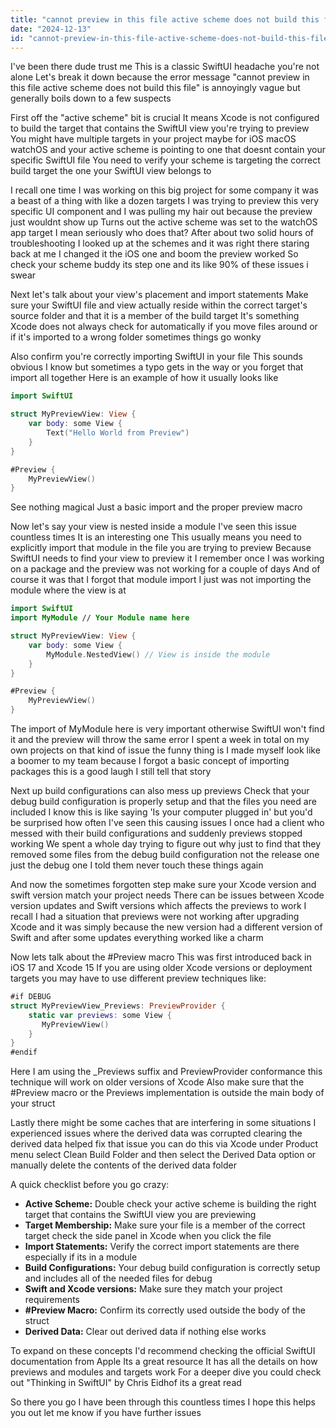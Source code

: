 ```yaml
---
title: "cannot preview in this file active scheme does not build this file swiftui o?"
date: "2024-12-13"
id: "cannot-preview-in-this-file-active-scheme-does-not-build-this-file-swiftui-o"
---
```


 I've been there dude trust me This is a classic SwiftUI headache you're not alone Let's break it down because the error message "cannot preview in this file active scheme does not build this file" is annoyingly vague but generally boils down to a few suspects

First off the "active scheme" bit is crucial It means Xcode is not configured to build the target that contains the SwiftUI view you're trying to preview You might have multiple targets in your project maybe for iOS macOS watchOS and your active scheme is pointing to one that doesnt contain your specific SwiftUI file You need to verify your scheme is targeting the correct build target the one your SwiftUI view belongs to

I recall one time I was working on this big project for some company it was a beast of a thing with like a dozen targets I was trying to preview this very specific UI component and I was pulling my hair out because the preview just wouldnt show up Turns out the active scheme was set to the watchOS app target I mean seriously who does that? After about two solid hours of troubleshooting I looked up at the schemes and it was right there staring back at me I changed it the iOS one and boom the preview worked So check your scheme buddy its step one and its like 90% of these issues i swear

Next let's talk about your view's placement and import statements Make sure your SwiftUI file and view actually reside within the correct target's source folder and that it is a member of the build target It's something Xcode does not always check for automatically if you move files around or if it's imported to a wrong folder sometimes things go wonky

Also confirm you're correctly importing SwiftUI in your file This sounds obvious I know but sometimes a typo gets in the way or you forget that import all together Here is an example of how it usually looks like

```swift
import SwiftUI

struct MyPreviewView: View {
    var body: some View {
        Text("Hello World from Preview")
    }
}

#Preview {
    MyPreviewView()
}
```
See nothing magical Just a basic import and the proper preview macro

Now let's say your view is nested inside a module I've seen this issue countless times It is an interesting one This usually means you need to explicitly import that module in the file you are trying to preview Because SwiftUI needs to find your view to preview it I remember once I was working on a package and the preview was not working for a couple of days And of course it was that I forgot that module import I just was not importing the module where the view is at

```swift
import SwiftUI
import MyModule // Your Module name here

struct MyPreviewView: View {
    var body: some View {
        MyModule.NestedView() // View is inside the module
    }
}

#Preview {
    MyPreviewView()
}

```
The import of MyModule here is very important otherwise SwiftUI won't find it and the preview will throw the same error I spent a week in total on my own projects on that kind of issue the funny thing is I made myself look like a boomer to my team because I forgot a basic concept of importing packages this is a good laugh I still tell that story

Next up build configurations can also mess up previews Check that your debug build configuration is properly setup and that the files you need are included I know this is like saying 'Is your computer plugged in' but you'd be surprised how often I've seen this causing issues I once had a client who messed with their build configurations and suddenly previews stopped working We spent a whole day trying to figure out why just to find that they removed some files from the debug build configuration not the release one just the debug one I told them never touch these things again

And now the sometimes forgotten step make sure your Xcode version and swift version match your project needs There can be issues between Xcode version updates and Swift versions which affects the previews to work I recall I had a situation that previews were not working after upgrading Xcode and it was simply because the new version had a different version of Swift and after some updates everything worked like a charm

Now lets talk about the #Preview macro This was first introduced back in iOS 17 and Xcode 15 If you are using older Xcode versions or deployment targets you may have to use different preview techniques like:

```swift
#if DEBUG
struct MyPreviewView_Previews: PreviewProvider {
    static var previews: some View {
       MyPreviewView()
    }
}
#endif
```
Here I am using the _Previews suffix and PreviewProvider conformance this technique will work on older versions of Xcode Also make sure that the #Preview macro or the Previews implementation is outside the main body of your struct

Lastly there might be some caches that are interfering in some situations I experienced issues where the derived data was corrupted clearing the derived data helped fix that issue you can do this via Xcode under Product menu select Clean Build Folder and then select the Derived Data option or manually delete the contents of the derived data folder

A quick checklist before you go crazy:

*   **Active Scheme:** Double check your active scheme is building the right target that contains the SwiftUI view you are previewing
*   **Target Membership:** Make sure your file is a member of the correct target check the side panel in Xcode when you click the file
*   **Import Statements:** Verify the correct import statements are there especially if its in a module
*   **Build Configurations:** Your debug build configuration is correctly setup and includes all of the needed files for debug
*  **Swift and Xcode versions:** Make sure they match your project requirements
*   **#Preview Macro:** Confirm its correctly used outside the body of the struct
*   **Derived Data:** Clear out derived data if nothing else works

To expand on these concepts I'd recommend checking the official SwiftUI documentation from Apple Its a great resource It has all the details on how previews and modules and targets work For a deeper dive you could check out "Thinking in SwiftUI" by Chris Eidhof its a great read

So there you go I have been through this countless times I hope this helps you out let me know if you have further issues
